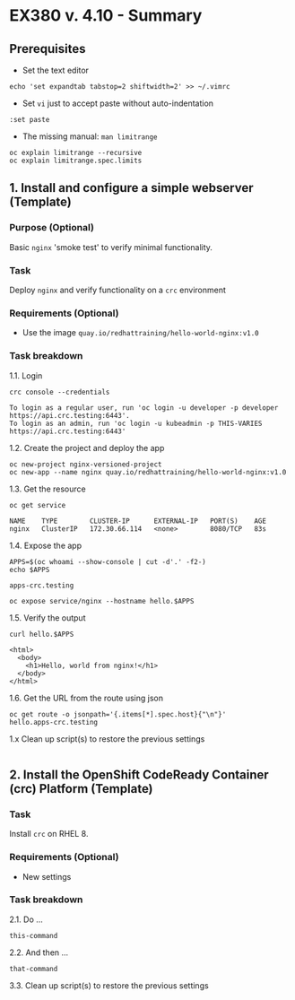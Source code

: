 # EX380 v. 4.10 - Summary

## Prerequisites
* Set the text editor
```
echo 'set expandtab tabstop=2 shiftwidth=2' >> ~/.vimrc
```
* Set `vi` just to accept paste without auto-indentation
```
:set paste
```
* The missing manual: `man limitrange`
```
oc explain limitrange --recursive
oc explain limitrange.spec.limits
```
## 1. Install and configure a simple webserver (Template)

### Purpose (Optional)
Basic `nginx` 'smoke test' to verify minimal functionality.

### Task
Deploy `nginx` and verify functionality on a `crc` environment

### Requirements (Optional)
* Use the image `quay.io/redhattraining/hello-world-nginx:v1.0`

### Task breakdown
1.1. Login
```
crc console --credentials
```
```
To login as a regular user, run 'oc login -u developer -p developer https://api.crc.testing:6443'.
To login as an admin, run 'oc login -u kubeadmin -p THIS-VARIES https://api.crc.testing:6443'
```
1.2. Create the project and deploy the app
```
oc new-project nginx-versioned-project
oc new-app --name nginx quay.io/redhattraining/hello-world-nginx:v1.0
```
1.3. Get the resource
```
oc get service
```
```
NAME    TYPE        CLUSTER-IP      EXTERNAL-IP   PORT(S)    AGE
nginx   ClusterIP   172.30.66.114   <none>        8080/TCP   83s
```
1.4. Expose the app
```
APPS=$(oc whoami --show-console | cut -d'.' -f2-)
echo $APPS
```
```
apps-crc.testing
```
```
oc expose service/nginx --hostname hello.$APPS
```
1.5. Verify the output
```
curl hello.$APPS
```
```
<html>
  <body>
    <h1>Hello, world from nginx!</h1>
  </body>
</html>
```
1.6. Get the URL from the route using json
```
oc get route -o jsonpath='{.items[*].spec.host}{"\n"}'
hello.apps-crc.testing
```
1.x Clean up script(s) to restore the previous settings
```
```
## 2. Install the OpenShift CodeReady Container (crc) Platform (Template)

### Task
Install `crc` on RHEL 8. 

### Requirements (Optional)
* New settings

### Task breakdown
2.1. Do ...
```
this-command
```
2.2. And then ...
```
that-command
```
3.3. Clean up script(s) to restore the previous settings
```
```
